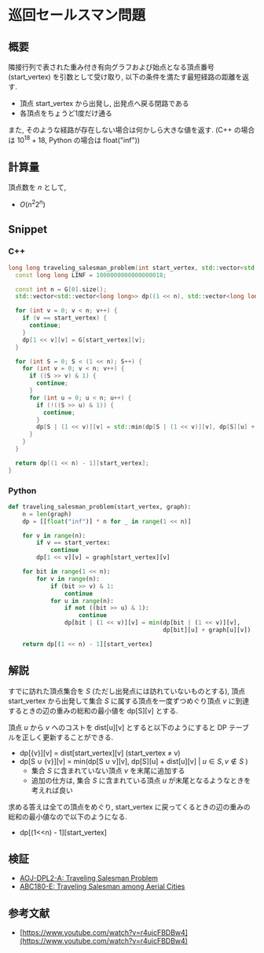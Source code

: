 # 巡回セールスマン問題

## 概要

隣接行列で表された重み付き有向グラフおよび始点となる頂点番号 (start_vertex) を引数として受け取り,
以下の条件を満たす最短経路の距離を返す.

* 頂点 start_vertex から出発し, 出発点へ戻る閉路である
* 各頂点をちょうど1度だけ通る

また, そのような経路が存在しない場合は何かしら大きな値を返す. (C++ の場合は $10^{18} + 18$, Python の場合は float("inf"))

## 計算量

頂点数を $n$ として,

* $O(n^2 2^n)$

## Snippet

### C++

```cpp
long long traveling_salesman_problem(int start_vertex, std::vector<std::vector<long long>> &G) {
  const long long LINF = 1000000000000000018;

  const int n = G[0].size();
  std::vector<std::vector<long long>> dp((1 << n), std::vector<long long>(n, LINF));

  for (int v = 0; v < n; v++) {
    if (v == start_vertex) {
      continue;
    }
    dp[1 << v][v] = G[start_vertex][v];
  }

  for (int S = 0; S < (1 << n); S++) {
    for (int v = 0; v < n; v++) {
      if ((S >> v) & 1) {
        continue;
      }
      for (int u = 0; u < n; u++) {
        if (!((S >> u) & 1)) {
          continue;
        }
        dp[S | (1 << v)][v] = std::min(dp[S | (1 << v)][v], dp[S][u] + G[u][v]);
      }
    }
  }

  return dp[(1 << n) - 1][start_vertex];
}
```

### Python

```python
def traveling_salesman_problem(start_vertex, graph):
    n = len(graph)
    dp = [[float("inf")] * n for _ in range(1 << n)]

    for v in range(n):
        if v == start_vertex:
            continue
        dp[1 << v][v] = graph[start_vertex][v]

    for bit in range(1 << n):
        for v in range(n):
            if (bit >> v) & 1:
                continue
            for u in range(n):
                if not ((bit >> u) & 1):
                    continue
                dp[bit | (1 << v)][v] = min(dp[bit | (1 << v)][v],
                                            dp[bit][u] + graph[u][v])

    return dp[(1 << n) - 1][start_vertex]
```

## 解説

すでに訪れた頂点集合を $S$ (ただし出発点には訪れていないものとする),
頂点 start_vertex から出発して集合 $S$ に属する頂点を一度ずつめぐり頂点 $v$ に到達するときの辺の重みの総和の最小値を dp[S][v] とする.

頂点 $u$ から $v$ へのコストを dist[u][v] とすると以下のようにすると DP テーブルを正しく更新することができる.

* dp[{v}][v] = dist[start_vertex][v] (start_vertex $\neq$ v)
* dp[S $\cup$ {v}][v] = min(dp[S $\cup$ v][v], dp[S][u] + dist[u][v] | $u \in S, v \notin S$ )
  * 集合 $S$ に含まれていない頂点 $v$ を末尾に追加する
  * 追加の仕方は, 集合 $S$ に含まれている頂点 $u$ が末尾となるようなときを考えれば良い

求める答えは全ての頂点をめぐり, start_vertex に戻ってくるときの辺の重みの総和の最小値なので以下のようになる.

* dp[(1<<n) - 1][start_vertex]

## 検証

* [AOJ-DPL2-A: Traveling Salesman Problem](../solution/AOJ-DPL2-A.html)
* [ABC180-E: Traveling Salesman among Aerial Cities](../solution/ABC180-E.html)

## 参考文献

* [https://www.youtube.com/watch?v=r4ujcFBDBw4](https://www.youtube.com/watch?v=r4ujcFBDBw4)

